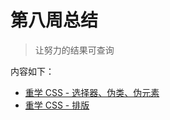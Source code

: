 # 第八周总结

> 让努力的结果可查询

内容如下：

* [重学 CSS - 选择器、伪类、伪元素](https://github.com/lhj767382286/Frontend-01-Template/blob/master/week08/%E9%87%8D%E5%AD%A6CSS-%E5%9F%BA%E6%9C%AC%E8%AF%AD%E6%B3%95%E5%8F%8A%E5%9F%BA%E7%A1%80%E6%9C%BA%E5%88%B6.md)
* [重学 CSS - 排版](https://github.com/lhj767382286/Frontend-01-Template/blob/master/week08/%E9%87%8D%E5%AD%A6CSS-%E6%8E%92%E7%89%88.md)
